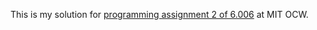 This is my solution for [programming assignment 2 of 6.006](https://ocw.mit.edu/courses/electrical-engineering-and-computer-science/6-006-introduction-to-algorithms-fall-2011/assignments/) at MIT OCW.
